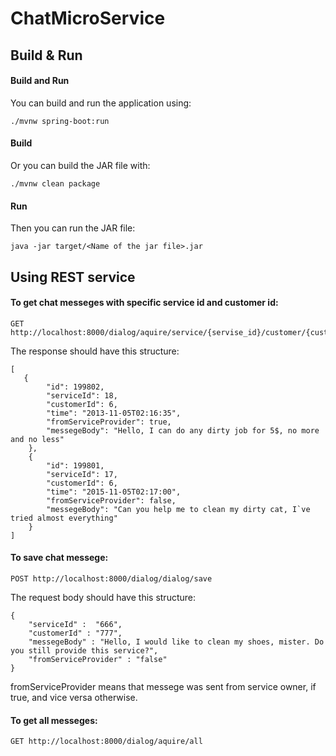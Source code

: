 # ChatMicroService


## Build & Run

#### Build and Run
You can build and run the application using:
```
./mvnw spring-boot:run 
```
#### Build
Or you can build the JAR file with:

```
./mvnw clean package
```
#### Run
Then you can run the JAR file:
```
java -jar target/<Name of the jar file>.jar
```


## Using REST service

#### To get chat messeges with specific service id and customer id:
```
GET http://localhost:8000/dialog/aquire/service/{servise_id}/customer/{customer_id}
```

The response should have this structure:
```
[  
   {
        "id": 199802,
        "serviceId": 18,
        "customerId": 6,
        "time": "2013-11-05T02:16:35",
        "fromServiceProvider": true,
        "messegeBody": "Hello, I can do any dirty job for 5$, no more and no less"
    }, 
    {
        "id": 199801,
        "serviceId": 17,
        "customerId": 6,
        "time": "2015-11-05T02:17:00",
        "fromServiceProvider": false,
        "messegeBody": "Can you help me to clean my dirty cat, I`ve tried almost everything"
    }
]
```

#### To save chat messege:
```
POST http://localhost:8000/dialog/dialog/save
```
The request body should have this structure:
```
{
    "serviceId" :  "666",
    "customerId" : "777",
    "messegeBody" : "Hello, I would like to clean my shoes, mister. Do you still provide this service?",
    "fromServiceProvider" : "false"
}
```
fromServiceProvider means that messege was sent from service owner, if true, and vice versa otherwise. 

#### To get all messeges:
```
GET http://localhost:8000/dialog/aquire/all
```
